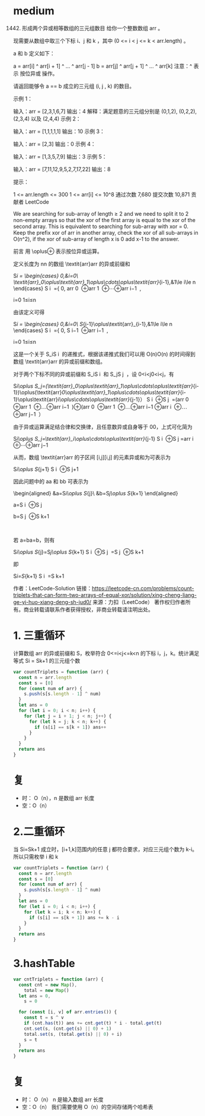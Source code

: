 # medium

1442. 形成两个异或相等数组的三元组数目
      给你一个整数数组 arr 。

现需要从数组中取三个下标 i、j 和 k ，其中 (0 <= i < j <= k < arr.length) 。

a 和 b 定义如下：

a = arr[i] ^ arr[i + 1] ^ ... ^ arr[j - 1]
b = arr[j] ^ arr[j + 1] ^ ... ^ arr[k]
注意：^ 表示 按位异或 操作。

请返回能够令 a == b 成立的三元组 (i, j , k) 的数目。

示例 1：

输入：arr = [2,3,1,6,7]
输出：4
解释：满足题意的三元组分别是 (0,1,2), (0,2,2), (2,3,4) 以及 (2,4,4)
示例 2：

输入：arr = [1,1,1,1,1]
输出：10
示例 3：

输入：arr = [2,3]
输出：0
示例 4：

输入：arr = [1,3,5,7,9]
输出：3
示例 5：

输入：arr = [7,11,12,9,5,2,7,17,22]
输出：8

提示：

1 <= arr.length <= 300
1 <= arr[i] <= 10^8
通过次数 7,680 提交次数 10,871
贡献者
LeetCode

We are searching for sub-array of length ≥ 2 and we need to split it to 2 non-empty arrays so that the xor of the first array is equal to the xor of the second array. This is equivalent to searching for sub-array with xor = 0.
Keep the prefix xor of arr in another array, check the xor of all sub-arrays in O(n^2), if the xor of sub-array of length x is 0 add x-1 to the answer.

前言
用 \oplus⊕ 表示按位异或运算。

定义长度为 nn 的数组 \textit{arr}arr 的异或前缀和

S*i = \begin{cases} 0,&i=0\\ \textit{arr}\_0\oplus\textit{arr}\_1\oplus\cdots\oplus\textit{arr}*{i-1},&1\le i\le n \end{cases}
S
i
​
={
0,
arr
0
​
⊕arr
1
​
⊕⋯⊕arr
i−1
​
,
​

i=0
1≤i≤n
​

由该定义可得

S*i = \begin{cases} 0,&i=0\\ S*{i-1}\oplus\textit{arr}\_{i-1},&1\le i\le n \end{cases}
S
i
​
={
0,
S
i−1
​
⊕arr
i−1
​
,
​

i=0
1≤i≤n
​

这是一个关于 S_iS
i
​
的递推式，根据该递推式我们可以用 O(n)O(n) 的时间得到数组 \textit{arr}arr 的异或前缀和数组。

对于两个下标不同的异或前缀和 S_iS
i
​
和 S_jS
j
​
，设 0<i<j0<i<j，有

S*i\oplus S_j=(\textit{arr}\_0\oplus\textit{arr}\_1\oplus\cdots\oplus\textit{arr}*{i-1})\oplus(\textit{arr}*0\oplus\textit{arr}\_1\oplus\cdots\oplus\textit{arr}*{i-1}\oplus\textit{arr}*i\oplus\cdots\oplus\textit{arr}*{j-1}）
S
i
​
⊕S
j
​
=(arr
0
​
⊕arr
1
​
⊕⋯⊕arr
i−1
​
)⊕(arr
0
​
⊕arr
1
​
⊕⋯⊕arr
i−1
​
⊕arr
i
​
⊕⋯⊕arr
j−1
​
）

由于异或运算满足结合律和交换律，且任意数异或自身等于 00，上式可化简为

S*i\oplus S_j=\textit{arr}\_i\oplus\cdots\oplus\textit{arr}*{j-1}
S
i
​
⊕S
j
​
=arr
i
​
⊕⋯⊕arr
j−1
​

从而，数组 \textit{arr}arr 的子区间 [i,j][i,j] 的元素异或和为可表示为

S*i\oplus S*{j+1}
S
i
​
⊕S
j+1
​

因此问题中的 aa 和 bb 可表示为

\begin{aligned} &a=S*i\oplus S*{j}\\ &b=S*j\oplus S*{k+1} \end{aligned}
​

a=S
i
​
⊕S
j
​

b=S
j
​
⊕S
k+1
​

​

若 a=ba=b，则有

S*i\oplus S*{j}=S*j\oplus S*{k+1}
S
i
​
⊕S
j
​
=S
j
​
⊕S
k+1
​

即

S*i=S*{k+1}
S
i
​
=S
k+1
​

作者：LeetCode-Solution
链接：<https://leetcode-cn.com/problems/count-triplets-that-can-form-two-arrays-of-equal-xor/solution/xing-cheng-liang-ge-yi-huo-xiang-deng-sh-jud0/>
来源：力扣（LeetCode）
著作权归作者所有。商业转载请联系作者获得授权，非商业转载请注明出处。

# 1. 三重循环

计算数组 arr 的异或前缀和 S，枚举符合 0<=i<j<=k<n 的下标 i，j，k。统计满足等式 Si = Sk+1 的三元组个数

```js
var countTriplets = function (arr) {
  const n = arr.length
  const s = [0]
  for (const num of arr) {
    s.push(s[s.length - 1] ^ num)
  }
  let ans = 0
  for (let i = 0; i < n; i++) {
    for (let j = i + 1; j < n; j++) {
      for (let k = j; k < n; k++) {
        if (s[i] == s[k + 1]) ans++
      }
    }
  }
  return ans
}
```

# 复

- 时： O（n），n 是数组 arr 长度
- 空：O（n）

# 2.二重循环

当 Si=Sk+1 成立时，[i+1,k]范围内的任意 j 都符合要求，对应三元组个数为 k-i。所以只需枚举 i 和 k

```js
var countTriplets = function (arr) {
  const n = arr.length
  const s = [0]
  for (const num of arr) {
    s.push(s[s.length - 1] ^ num)
  }
  let ans = 0
  for (let i = 0; i < n; i++) {
    for (let k = i; k < n; k++) {
      if (s[i] == s[k + 1]) ans += k - i
    }
  }
  return ans
}
```

# 3.hashTable

```js
var cntTriplets = function (arr) {
  const cnt = new Map(),
    total = new Map()
  let ans = 0,
    s = 0

  for (const [i, v] of arr.entries()) {
    const t = s ^ v
    if (cnt.has(t)) ans += cnt.get(t) * i - total.get(t)
    cnt.set(s, (cnt.get(s) || 0) + 1)
    total.set(s, (total.get(s) || 0) + i)
    s = t
  }
  return ans
}
```

# 复

- 时： O（n） n 是输入数组 arr 长度
- 空：O（n） 我们需要使用 O（n）的空间存储两个哈希表
